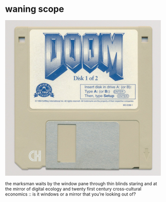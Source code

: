 # waning scope
![waning scope](images/waning%20scope.jpeg)

the marksman
waits by the window pane
through thin blinds
staring and at the mirror
of digital ecology
and twenty first century
cross-cultural economics ::
is it windows
or a mirror that
you’re looking out of?
